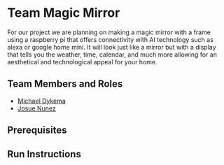 # Team Magic Mirror

For our project we are planning on making a magic mirror with a frame using a raspberry pi that offers connectivity with AI technology 
such as alexa or google home mini. It will look just like a mirror but with a display that tells you the weather, time, calendar, 
and much more allowing for an aesthetical and technological appeal for your home.

## Team Members and Roles

* [Michael Dykema](https://github.com/HobbesMD/CIS350-HW2-Dykema)
* [Josue Nunez](https://github.com/nunezjo/CIS350-HW2-NUNEZ)

## Prerequisites

## Run Instructions
